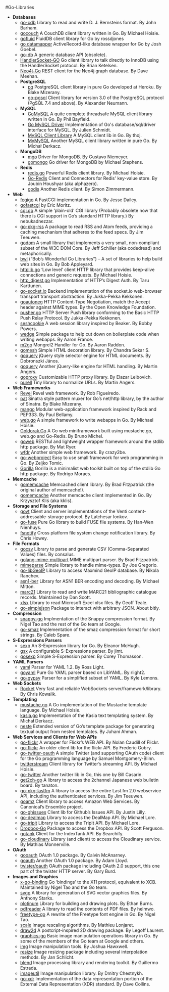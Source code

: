 #Go-Libraries

+ **Databases**
    + [go-cdb](https://github.com/jbarham/go-cdb) Library to read and write D. J. Bernsteins format. By John Barham.
    + [gocouch](http://github.com/hoisie/gocouch) A CouchDB client library written in Go. By Michael Hoisie.
    + [gofluid](http://code.google.com/p/gofluid/) FluidDB client library for Go by rossdjones
    + [go datamapper](http://github.com/yyyc514/go_datamapper) ActiveRecord-like database wrapper for Go by Josh Goebel.
    + [go-db](http://github.com/phf/go-db) A generic database API (obsolete).
    + [HandlerSocket-GO](https://github.com/bketelsen/handlersocket-go) Go client library to talk directly to InnoDB using the HandlerSocket protocol. By Brian Ketelsen.
    + [Neo4j-Go](https://github.com/davemeehan/Neo4j-GO) REST client for the Neo4j graph database. By Dave Meehan.
  + **PostgreSQL**
      + [pq](https://github.com/bmizerany/pq) PostgreSQL client library in pure Go developed at Heroku. By Blake Mizerany.
      + [go-pgsql](http://github.com/lxn/go-pgsql) Client library for version 3.0 of the PostgreSQL protocol (PgSQL 7.4 and above). By Alexander Neumann.
  + **MySQL** 
      + [GoMySQL](http://github.com/Philio/GoMySQL) A quite complete threadsafe MySQL client library written in Go. By Phil Bayfield.
      + [Go MySQL Driver](http://code.google.com/p/go-mysql-driver/) Implementation of Go's database/sql/driver interface for MySQL. By Julien Schmidt.
      + [MySQL Client Library](http://github.com/thoj/Go-MySQL-Client-Library) A MySQL client lib in Go. By thoj.
      + [MyMySQL](https://github.com/ziutek/mymysql) Another MySQL client library written in pure Go. By Michał Derkacz.
  + **MongoDB**
      + [mgo](http://labix.org/mgo) Driver for MongoDB. By Gustavo Niemeyer.
      + [gomongo](http://github.com/mikejs/gomongo) Go driver for MongoDB by Michael Stephens.
  + **Redis**
      + [redis.go](https://github.com/hoisie/redis.go) Powerful Redis client library. By Michael Hoisie.
      + [Go-Redis](http://github.com/alphazero/Go-Redis) Client and Connectors for Redis' key-value store. By Joubin Houshyar (aka alphazero).
      + [godis](https://github.com/simonz05/godis) Another Redis client. By Simon Zimmermann.
+ **Web**
    + [fcgigo](http://github.com/jldailey/fcgigo) A FastCGI implementation in Go. By Jesse Dailey.
    + [gofastcgi](https://launchpad.net/~ericmoritz/+junk/gofastcgi) by Eric Moritz.
    + [cgi.go](hhttps://github.com/nebukadnezzar/cgi.go) A simple ‘plain-old’ CGI library (Probably obsolete now that there is CGI support in Go’s standard HTTP library.) By nebukadnezzar.
    + [go-pkg-rss](http://github.com/jteeuwen/go-pkg-rss) A package to read RSS and Atom feeds, providing a caching mechanism that adheres to the feed specs. By Jim Teeuwen.
    + [godom](http://code.google.com/p/godom/) A small library that implements a very small, non-compliant subset of the W3C DOM Core. By Jeff Schiller (aka codedread) and metaphorically.
    + [bwl](http://github.com/bobappleyard/bwl) (“Bob’s Wonderful Go Libraries”) – A set of libraries to help build web sites in Go. By Bob Appleyard.
    + [httplib.go](http://github.com/hoisie/httplib.go) ‘Low level’ client HTTP library that provides keep-alive connections and generic requests. By Michael Hoisie.
    + [http_digest.go](https://bitbucket.org/taruti/http_digest.go/wiki/Home) Implementation of HTTP’s Digest Auth. By Taru Karttunen.
    + [go-socket.io](https://github.com/madari/go-socket.io) Backend implementation of the socket.io web-browser transport transport abstraction. By Jukka-Pekka Kekkonen.
    + [goautoneg](https://bitbucket.org/ww/goautoneg) HTTP Content-Type Negotiation, match the Accept header against MIME types. By the Open Knowledge Foundation.
    + [pusher.go](http://gopkgdoc.appspot.com/pkg/github.com/madari/pusher.go) HTTP Server Push library conforming to the Basic HTTP Push Relay Protocol. By Jukka-Pekka Kekkonen.
    + [seshcookie](https://github.com/bpowers/seshcookie) A web session library inspired by Beaker. By Bobby Powers.
    + [wedge](https://github.com/AeroNotix/wedge) Simple package to help cut down on boilerplate code when writing webapps. By Aaron France.
    + [m2go](https://github.com/araddon/m2go) Mongrel2 Handler for Go. By Aaron Raddon.
    + [gomesh](https://github.com/tuxychandru/gomesh) Simple HTML decoration library. By Chandra Sekar S.
    + [goquery](https://github.com/opesun/goquery) jQuery style selector engine for HTML documents. By Dobronszki János.
    + [goquery](https://github.com/PuerkitoBio/goquery) Another jQuery-like engine for HTML handling. By Martin Angers.
    + [goproxy](https://github.com/elazarl/goproxy) Customizable HTTP proxy library. By Elazar Leibovich.
    + [purell](https://github.com/PuerkitoBio/purell) Tiny library to normalize URLs. By Martin Angers.
+ **Web Frameworks**
    + [Revel](http://robfig.github.io/revel) Revel web framework. By Rob Figueiredo.
    + [pat](https://github.com/bmizerany/pat) Sinatra style pattern muxer for Go’s net/http library, by the author of Sinatra. By Blake Mizerany.
    + [mango](https://github.com/paulbellamy/mango) Modular web-application framework inspired by Rack and PEP333. By Paul Bellamy.
    + [web.go](http://github.com/hoisie/web.go) A simple framework to write webapps in Go. By Michael Hoisie.
    + [Goldorak.Go](http://github.com/nono/Goldorak.Go) A Go web miniframework built using mustache.go, web.go and Go-Redis. By Bruno Michel.
    + [goweb](http://code.google.com/p/goweb/) RESTful and lightweight wrapper framework around the stdlib http package. By Mat Ryer.
    + [wfdr](https://github.com/crazy2be/wfdr) Another simple web framework. By crazy2be.
    + [go-webproject](https://github.com/scyth/go-webproject) Easy to use small framework for web programming in Go. By Zeljko Tomic.
    + [Gorilla](http://gorilla-web.appspot.com/) Gorilla is a minimalist web toolkit built on top of the stdlib Go http package. By Rodrigo Moraes.
+ **Memcache**
    + [gomemcache](https://github.com/bradfitz/gomemcache/) Memcached client library. By Brad Fitzpatrick (the original author of memcache!).
    + [gomemcache](http://github.com/kklis/gomemcache) Another memcache client implemented in Go. By Krzysztof Kliś (aka kklis).
+ **Storage and File Systems**
    + [govt](http://code.google.com/p/govt/) Client and server implementations of the Venti content-addressable-storage protocol. By Latchesar Ionkov.
    + [go-fuse](https://github.com/hanwen/go-fuse) Pure Go library to build FUSE file systems. By Han-Wen Nienhuys.
    + [fsnotify](https://github.com/howeyc/fsnotify/) Cross platform file system change notification library. By Chris Howey.
+ **File Formats**
    + [gocsv](http://code.google.com/p/gocsv/) Library to parse and generate CSV (Comma-Separated Values) files. By consalus.
    + [golang-mime-multipart](http://github.com/bradfitz/golang-mime-multipart) MIME multipart parser. By Brad Fitzpatrick.
    + [mimeparse](http://code.google.com/p/mimeparse/) Simple library to handle mime-types. By Joe Gregorio.
    + [go-libGeoIP](https://github.com/nranchev/go-libGeoIP) Library to access Maxmind GeoIP database. By Nikola Ranchev.
    + [asn1-ber](https://github.com/mmitton/asn1-ber) Library for ASN1 BER encoding and decoding. By Michael Mitton.
    + [marc21](https://gitorious.org/marc21-go/marc21) Library to read and write MARC21 bibliographic catalogue records. Maintained by Dan Scott.
    + [xlsx](https://github.com/tealeg/xlsx) Library to read Microsoft Excel xlsx files. By Geoff Teale.
    + [go-simplejson](https://github.com/bitly/go-simplejson) Package to interact with arbitrary JSON. About bitly.
+ **Compression**
    + [snappy-go](http://code.google.com/p/snappy-go/) Implmentation of the Snappy compression format. By Nigel Tao and the rest of the Go team at Google.
    + [go-smaz](https://github.com/cespare/go-smaz) Implementation of the smaz compression format for short strings. By Caleb Spare.
+ **S-Expressions Parsers**
    + [sexp](https://github.com/feyeleanor/sexp) An S-Expression library for Go. By Eleanor McHugh.
    + [gsx](https://github.com/jteeuwen/gsx) A configurable S-Expressions parser. By jimt.
    + [gosexp](https://github.com/cthom06/gosexp) Simple S-Expression parser. By Corey Thomasson.
+ **YAML Parsers**
    + [yaml](https://bitbucket.org/zombiezen/yaml) Parser for YAML 1.2. By Ross Light.
    + [goyaml](http://code.google.com/p/goyaml/) Pure Go YAML parser based on LibYAML. By rlight2.
    + [go-gypsy](https://github.com/kylelemons/go-gypsy) Parser for a simplified subset of YAML. By Kyle Lemons.
+ **Web Sockets**
    + [Rocket](https://github.com/nu7hatch/webrocket) Very fast and reliable WebSockets server/framework/library. By Chris Kowalik.
+ **Templating**
    + [mustache.go](http://github.com/hoisie/mustache.go) A Go implementation of the Mustache template language. By Michael Hoisie.
    + [kasia.go](https://github.com/ziutek/kasia.go) Implementation of the Kasia text templating system. By Michał Derkacz.
    + [neste](https://github.com/fzzbt/neste) Extended version of Go’s template package for generating textual output from nested templates. By Juhani Ahman.
+ **Web Services and Clients for Web APIs**
    + [go-flickr](https://github.com/mncaudill/go-flickr) A wrapper for Flickr’s WEB API. By Nolan Caudill of Flickr.
    + [go-flickr](http://gitorious.org/go-flickr/) An older client lib for the flickr API. By Frederic Gobry.
    + [go-twitter-oauth](http://github.com/montsamu/go-twitter-oauth) A simple Twitter (and supporting OAuth code) client for the Go programming language by Samuel Montgomery-Blinn.
    + [twitterstream](http://github.com/hoisie/twitterstream) Client library for Twitter’s streaming API. By Michael Hoisie.
    + [go-twitter](http://github.com/jb55/go-twitter) Another twitter lib in Go, this one by Bill Casarin.
    + [get2ch-go](http://github.com/tanaton/get2ch-go) A library to access the 2channel Japanese web bulletin board. By tanaton.
    + [go-pkg-lastfm](http://github.com/jteeuwen/go-pkg-lastfm) A library to access the entire Last.fm 2.0 webservice API, including the authenticated services. By Jim Teeuwen.
    + [goamz](https://wiki.ubuntu.com/goamz) Client library to access Amazon Web Services. By Canonical’s Ensemble project.
    + [go-ghissues](https://github.com/justinlilly/go-ghissues) Client lib for Github’s Issues API. By Justin Lilly.
    + [go-dealmap](https://github.com/ancientlore/go-dealmap) Library to access the DealMap API. By Michael Lore.
    + [go-tripit](https://github.com/ancientlore/go-tripit) Library to access the TripIt API. By Michael Lore.
    + [Dropbox-Go](https://github.com/scottferg/Dropbox-Go) Package to access the Dropbox API. By Scott Ferguson.
    + [gotank](https://github.com/searchify/gotank) Client for the IndexTank API. By Searchify.
    + [go-cloudinary](https://github.com/matm/go-cloudinary) Library (and client) to access the Cloudinary service. By Mathias Monnerville.
+ **OAuth**
    + [gooauth](https://github.com/csmcanarney/gooauth) OAuth 1.0 package. By Calvin McAnarney.
    + [goauth](https://github.com/alloy-d/goauth) Another OAuth 1.0 package. By Adam Lloyd.
    + [twister/oauth](https://github.com/garyburd/twister/tree/master/oauth/) OAuth package including OAuth 2.0 support, this one part of the twister HTTP server. By Gary Burd.
+ **Images and Graphics**
    + [x-go-binding](http://code.google.com/p/x-go-binding/) Go ‘bindings’ to the X11 protocol, equivalent to XCB. Maintained by Nigel Tao and the Go team.
    + [svgo](http://github.com/ajstarks/svgo) A library for generation of SVG vector graphics files. By Anthony Starks.
    + [plotinum](http://code.google.com/p/plotinum/) Library for building and drawing plots. By Ethan Burns.
    + [pdfreader](http://code.google.com/p/pdfreader/) A library to read the contents of PDF files. By helmwo.
    + [freetype-go](http://code.google.com/p/freetype-go/) A rewrite of the Freetype font engine in Go. By Nigel Tao.
    + [scale](http://bitbucket.org/mpl/scale) Image rescaling algorithms. By Mathieu Lonjaret.
    + [draw2d](http://code.google.com/p/draw2d/) A postcript-inspired 2D drawing package. By Legoff Laurent.
    + [graphics-go](http://code.google.com/p/graphics-go/) Basic image manipulation operations library in Go. By some of the members of the Go team at Google and others.
    + [img](https://github.com/hawx/img) Image manipulation tools. By Joshua Hawxwell.
    + [resize](https://github.com/nfnt/resize) Image resizing package including several interpolation methods. By Jan Schlicht.
    + [blend](https://github.com/phrozen/blend) Image processing library and rendering toolkit. By Guillermo Estrada.
    + [imageutil](https://github.com/dchest/imageutil) Image manipulation library. By Dmitry Chestnykh.
    + [go-xdr](https://github.com/davecgh/go-xdr) Implementation of the data representation portion of the External Data Representation (XDR) standard. By Dave Collins.
